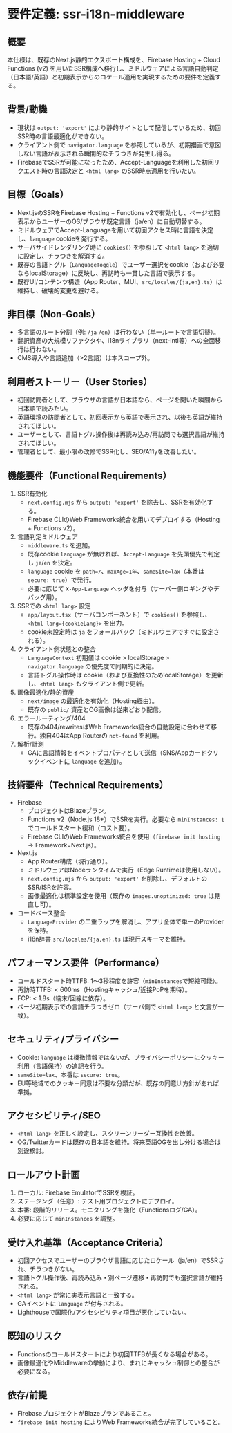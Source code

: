 # 要件定義: ssr-i18n-middleware

## 概要
本仕様は、既存のNext.js静的エクスポート構成を、Firebase Hosting + Cloud Functions (v2) を用いたSSR構成へ移行し、ミドルウェアによる言語自動判定（日本語/英語）と初期表示からのロケール適用を実現するための要件を定義する。

## 背景/動機
- 現状は `output: 'export'` により静的サイトとして配信しているため、初回SSR時の言語最適化ができない。
- クライアント側で `navigator.language` を参照しているが、初期描画で意図しない言語が表示される瞬間的なチラつきが発生し得る。
- FirebaseでSSRが可能になったため、Accept-Languageを利用した初回リクエスト時の言語決定と `<html lang>` のSSR時点適用を行いたい。

## 目標（Goals）
- Next.jsのSSRをFirebase Hosting + Functions v2で有効化し、ページ初期表示からユーザーのOS/ブラウザ既定言語（ja/en）に自動切替する。
- ミドルウェアでAccept-Languageを用いて初回アクセス時に言語を決定し、`language` cookieを発行する。
- サーバサイドレンダリング時に `cookies()` を参照して `<html lang>` を適切に設定し、チラつきを解消する。
- 既存の言語トグル（`LanguageToggle`）でユーザー選択をcookie（および必要ならlocalStorage）に反映し、再訪時も一貫した言語で表示する。
- 既存UI/コンテンツ構造（App Router、MUI、`src/locales/{ja,en}.ts`）は維持し、破壊的変更を避ける。

## 非目標（Non-Goals）
- 多言語のルート分割（例: `/ja` `/en`）は行わない（単一ルートで言語切替）。
- 翻訳資産の大規模リファクタや、i18nライブラリ（next-intl等）への全面移行は行わない。
- CMS導入や言語追加（>2言語）は本スコープ外。

## 利用者ストーリー（User Stories）
- 初回訪問者として、ブラウザの言語が日本語なら、ページを開いた瞬間から日本語で読みたい。
- 英語環境の訪問者として、初回表示から英語で表示され、以後も英語が維持されてほしい。
- ユーザーとして、言語トグル操作後は再読み込み/再訪問でも選択言語が維持されてほしい。
- 管理者として、最小限の改修でSSR化し、SEO/A11yを改善したい。

## 機能要件（Functional Requirements）
1. SSR有効化
   - `next.config.mjs` から `output: 'export'` を除去し、SSRを有効化する。
   - Firebase CLIのWeb Frameworks統合を用いてデプロイする（Hosting + Functions v2）。
2. 言語判定ミドルウェア
   - `middleware.ts` を追加。
   - 既存cookie `language` が無ければ、`Accept-Language` を先頭優先で判定し `ja`/`en` を決定。
   - `language` cookie を `path=/`、`maxAge=1年`、`sameSite=lax`（本番は `secure: true`）で発行。
   - 必要に応じて `X-App-Language` ヘッダを付与（サーバー側ロギングやデバッグ用）。
3. SSRでの `<html lang>` 設定
   - `app/layout.tsx`（サーバコンポーネント）で `cookies()` を参照し、`<html lang={cookieLang}>` を出力。
   - cookie未設定時は `ja` をフォールバック（ミドルウェアですぐに設定される）。
4. クライアント側状態との整合
   - `LanguageContext` 初期値は cookie > localStorage > `navigator.language` の優先度で同期的に決定。
   - 言語トグル操作時は cookie（および互換性のためlocalStorage）を更新し、`<html lang>` もクライアント側で更新。
5. 画像最適化/静的資産
   - `next/image` の最適化を有効化（Hosting経由）。
   - 既存の `public/` 資産とOG画像は従来どおり配信。
6. エラールーティング/404
   - 既存の404/rewritesはWeb Frameworks統合の自動設定に合わせて移行。独自404はApp Routerの `not-found` を利用。
7. 解析/計測
   - GAに言語情報をイベントプロパティとして送信（SNS/Appカードクリックイベントに `language` を追加）。

## 技術要件（Technical Requirements）
- Firebase
  - プロジェクトはBlazeプラン。
  - Functions v2（Node.js 18+）でSSRを実行。必要なら `minInstances: 1` でコールドスタート緩和（コスト要）。
  - Firebase CLIのWeb Frameworks統合を使用（`firebase init hosting` → Framework=Next.js）。
- Next.js
  - App Router構成（現行通り）。
  - ミドルウェアはNodeランタイムで実行（Edge Runtimeは使用しない）。
  - `next.config.mjs` から `output: 'export'` を削除し、デフォルトのSSR/ISRを許容。
  - 画像最適化は標準設定を使用（既存の `images.unoptimized: true` は見直し可）。
- コードベース整合
  - `LanguageProvider` の二重ラップを解消し、アプリ全体で単一のProviderを保持。
  - i18n辞書 `src/locales/{ja,en}.ts` は現行スキーマを維持。

## パフォーマンス要件（Performance）
- コールドスタート時TTFB: 1〜3秒程度を許容（`minInstances`で短縮可能）。
- 再訪時TTFB: < 600ms（Hostingキャッシュ/近接PoPを期待）。
- FCP: < 1.8s（端末/回線に依存）。
- ページ初期表示での言語チラつきゼロ（サーバ側で `<html lang>` と文言が一致）。

## セキュリティ/プライバシー
- Cookie: `language` は機微情報ではないが、プライバシーポリシーにクッキー利用（言語保持）の追記を行う。
- `sameSite=lax`、本番は `secure: true`。
- EU等地域でのクッキー同意は不要な分類だが、既存の同意UI方針があれば準拠。

## アクセシビリティ/SEO
- `<html lang>` を正しく設定し、スクリーンリーダー互換性を改善。
- OG/Twitterカードは既存の日本語を維持。将来英語OGを出し分ける場合は別途検討。

## ロールアウト計画
1. ローカル: Firebase EmulatorでSSRを検証。
2. ステージング（任意）: テスト用プロジェクトにデプロイ。
3. 本番: 段階的リリース。モニタリングを強化（Functionsログ/GA）。
4. 必要に応じて `minInstances` を調整。

## 受け入れ基準（Acceptance Criteria）
- 初回アクセスでユーザーのブラウザ言語に応じたロケール（ja/en）でSSRされ、チラつきがない。
- 言語トグル操作後、再読み込み・別ページ遷移・再訪問でも選択言語が維持される。
- `<html lang>` が常に実表示言語と一致する。
- GAイベントに `language` が付与される。
- Lighthouseで国際化/アクセシビリティ項目が悪化していない。

## 既知のリスク
- Functionsのコールドスタートにより初回TTFBが長くなる場合がある。
- 画像最適化やMiddlewareの挙動により、まれにキャッシュ制御との整合が必要になる。

## 依存/前提
- FirebaseプロジェクトがBlazeプランであること。
- `firebase init hosting` によりWeb Frameworks統合が完了していること。


